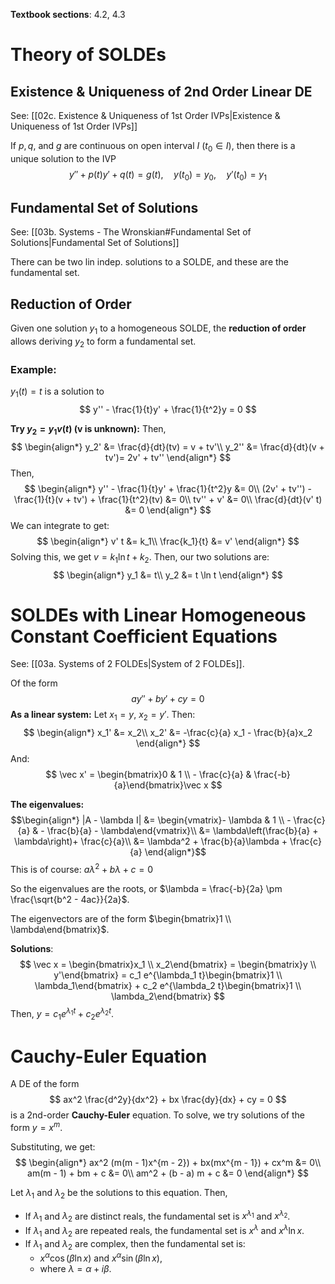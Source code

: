 **Textbook sections**: 4.2, 4.3
# Theory of SOLDEs

## Existence & Uniqueness of 2nd Order Linear DE
See: [[02c. Existence & Uniqueness of 1st Order IVPs|Existence & Uniqueness of 1st Order IVPs]]

If $p, q,$ and $g$ are continuous on open interval $I$ ($t_0 \in I$), then there is a unique solution to the IVP
$$
y'' + p(t)y' + q(t) = g(t),\quad y(t_0) = y_0,\quad y'(t_0) = y_1
$$

## Fundamental Set of Solutions
See: [[03b. Systems - The Wronskian#Fundamental Set of Solutions|Fundamental Set of Solutions]]

There can be two lin indep. solutions to a SOLDE, and these are the fundamental set.

## Reduction of Order
Given one solution $y_1$ to a homogeneous SOLDE, the **reduction of order** allows deriving $y_2$ to form a fundamental set.

### Example:
$y_1(t) = t$ is a solution to
$$
y'' - \frac{1}{t}y' + \frac{1}{t^2}y = 0
$$

**Try $y_2 = y_1 v(t)$ (v is unknown):**
Then,
$$
\begin{align*}
y_2' &= \frac{d}{dt}(tv) = v + tv'\\
y_2'' &= \frac{d}{dt}(v + tv')= 2v' + tv''
\end{align*}
$$
Then,
$$
\begin{align*}
y'' - \frac{1}{t}y' + \frac{1}{t^2}y &= 0\\
(2v' + tv'') - \frac{1}{t}(v + tv') + \frac{1}{t^2}(tv) &= 0\\
tv'' + v' &= 0\\
\frac{d}{dt}(v' t) &= 0
\end{align*}
$$
We can integrate to get:
$$
\begin{align*}
v' t &= k_1\\
\frac{k_1}{t} &= v'
\end{align*}
$$
Solving this, we get $v = k_1 \ln t + k_2$.
Then, our two solutions are:
$$
\begin{align*}
y_1 &= t\\
y_2 &= t \ln t
\end{align*}
$$

# SOLDEs with Linear Homogeneous Constant Coefficient Equations

See: [[03a. Systems of 2 FOLDEs|System of 2 FOLDEs]].

Of the form
$$
ay'' + by' + cy = 0
$$
**As a linear system:**
Let $x_1 = y$, $x_2 = y'$. Then:
$$
\begin{align*}
x_1' &= x_2\\
x_2' &= -\frac{c}{a} x_1 - \frac{b}{a}x_2
\end{align*}
$$
And:
$$
\vec x' = \begin{bmatrix}0 & 1 \\ - \frac{c}{a} & \frac{-b}{a}\end{bmatrix}\vec x
$$

**The eigenvalues:**
$$\begin{align*}
|A - \lambda I| &= \begin{vmatrix}- \lambda & 1 \\ - \frac{c}{a} & - \frac{b}{a} - \lambda\end{vmatrix}\\
&= \lambda\left(\frac{b}{a} + \lambda\right)+ \frac{c}{a}\\
&= \lambda^2 + \frac{b}{a}\lambda + \frac{c}{a}
\end{align*}$$
This is of course:
$a\lambda^2 + b\lambda + c = 0$

So the eigenvalues are the roots, or $\lambda = \frac{-b}{2a} \pm \frac{\sqrt{b^2 - 4ac}}{2a}$.

The eigenvectors are of the form $\begin{bmatrix}1 \\ \lambda\end{bmatrix}$.

**Solutions**:
$$
\vec x = \begin{bmatrix}x_1 \\ x_2\end{bmatrix} = \begin{bmatrix}y \\ y'\end{bmatrix} = c_1 e^{\lambda_1 t}\begin{bmatrix}1 \\ \lambda_1\end{bmatrix} + c_2 e^{\lambda_2 t}\begin{bmatrix}1 \\ \lambda_2\end{bmatrix}
$$
Then, $y = c_1 e^{\lambda_1 t} + c_2 e^{\lambda_2 t}$.

# Cauchy-Euler Equation

A DE of the form
$$
ax^2 \frac{d^2y}{dx^2} + bx \frac{dy}{dx} + cy = 0
$$
is a 2nd-order **Cauchy-Euler** equation. To solve, we try solutions of the form $y = x^m$.

Substituting, we get:
$$
\begin{align*}
ax^2 (m(m - 1)x^{m - 2}) + bx(mx^{m - 1}) + cx^m &= 0\\
am(m - 1) + bm + c &= 0\\
am^2 + (b - a) m + c &= 0
\end{align*}
$$

Let $\lambda_1$ and $\lambda_2$ be the solutions to this equation. Then,
* If $\lambda_1$ and $\lambda_2$ are distinct reals, the fundamental set is $x^{\lambda_1}$ and $x^{\lambda_2}$.
* If $\lambda_1$ and $\lambda_2$ are repeated reals, the fundamental set is $x^\lambda$ and $x^\lambda \ln x$.
* If $\lambda_1$ and $\lambda_2$ are complex, then the fundamental set is:
	* $x^\alpha \cos (\beta \ln x)$ and $x^\alpha \sin (\beta \ln x)$, 
	* where $\lambda = \alpha + i \beta$.
